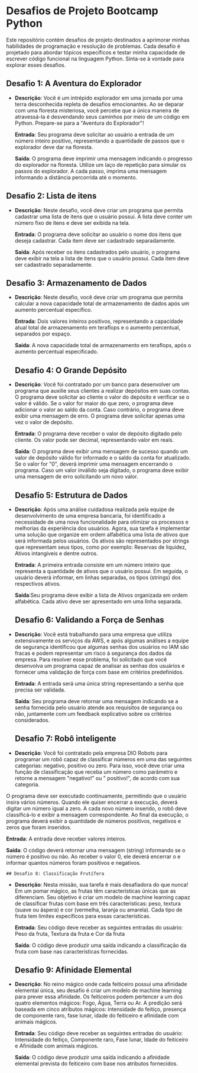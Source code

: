 # Desafios de Projeto Bootcamp Python 

Este repositório contém desafios de projeto destinados a aprimorar minhas habilidades de programação e resolução de problemas. Cada desafio é projetado para abordar tópicos específicos e testar minha capacidade de escrever código funcional na linguagem Python. Sinta-se à vontade para explorar esses desafios.

## Desafio 1: A Aventura do Explorador

- **Descrição**: Você é um intrépido explorador em uma jornada por uma terra desconhecida repleta de desafios emocionantes. Ao se deparar com uma floresta misteriosa, você percebe que a única maneira de atravessá-la é desvendando seus caminhos por meio de um código em Python. Prepare-se para a "Aventura do Explorador"!

  **Entrada**: Seu programa deve solicitar ao usuário a entrada de um número inteiro positivo, representando a quantidade de passos que o explorador deve dar na floresta.

  **Saída**: O programa deve imprimir uma mensagem indicando o progresso do explorador na floresta. Utilize um laço de repetição para simular os passos do explorador. A cada passo, imprima uma mensagem informando a distância percorrida até o momento.

## Desafio 2: Lista de itens

- **Descrição**: Neste desafio, você deve criar um programa que permita cadastrar uma lista de itens que o usuário possui. A lista deve conter um número fixo de itens e deve ser exibida na tela.

  **Entrada**: O programa deve solicitar ao usuário o nome dos itens que deseja cadastrar. Cada item deve ser cadastrado separadamente.

  **Saída**: Após receber os itens cadastrados pelo usuário, o programa deve exibir na tela a lista de itens que o usuário possui. Cada item deve ser cadastrado separadamente.

## Desafio 3: Armazenamento de Dados

- **Descrição**: Neste desafio, você deve criar um programa que permita calcular a nova capacidade total de armazenamento de dados após um aumento percentual específico.

  **Entrada**: Dois valores inteiros positivos, representando a capacidade atual total de armazenamento em teraflops e o aumento percentual, separados por espaço.

  **Saída**: A nova capacidade total de armazenamento em teraflops, após o aumento percentual especificado.

  ## Desafio 4: O Grande Depósito

- **Descrição**: Você foi contratado por um banco para desenvolver um programa que auxilie seus clientes a realizar depósitos em suas contas. O programa deve solicitar ao cliente o valor do depósito e verificar se o valor é válido. Se o valor for maior do que zero, o programa deve adicionar o valor ao saldo da conta. Caso contrário, o programa deve exibir uma mensagem de erro. O programa deve solicitar apenas uma vez o valor de depósito.

  **Entrada**: O programa deve receber o valor de depósito digitado pelo cliente. Os valor pode ser decimal, representando valor em reais.
  
  **Saída**: O programa deve exibir uma mensagem de sucesso quando um valor de depósito válido for informado e o saldo da conta for atualizado. Se o valor for "0", deverá imprimir uma mensagem encerrando o programa. Caso um valor inválido seja digitado, o programa deve exibir uma mensagem de erro solicitando um novo valor.

  ## Desafio 5: Estrutura de Dados

- **Descrição**: Após uma análise cuidadosa realizada pela equipe de desenvolvimento de uma empresa bancaria, foi identificado a necessidade de uma nova funcionalidade para otimizar os processos e melhorias da experiência dos usuários. Agora, sua tarefa é implementar uma solução que organize em ordem alfabética uma lista de ativos que será informada pelos usuários. Os ativos são representados por strings que representam seus tipos, como por exemplo: Reservas de liquidez, Ativos intangiveis e dentre outros.

  **Entrada**: A primeira entrada consiste em um número inteiro que representa a  quantidade de ativos que o usuário possui. Em seguida, o usuário deverá informar, em linhas separadas, os tipos (strings) dos respectivos ativos.
  
  **Saída**:Seu programa deve exibir a lista de Ativos organizada em ordem alfabética. Cada ativo deve ser apresentado em uma linha separada.

  ## Desafio 6: Validando a Força de Senhas

- **Descrição**: Você está trabalhando para uma empresa que utiliza extensivamente os serviços da AWS, e após algumas análises a equipe de segurança identificou que algumas senhas dos usuários no IAM são fracas e podem representar um risco à segurança dos dados da empresa. Para resolver esse problema, foi solicitado que você desenvolva um programa capaz de analisar as senhas dos usuários e fornecer uma validação de força com base em critérios predefinidos.

  **Entrada**: A entrada será uma única string representando a senha que precisa ser validada.

  **Saída**: Seu programa deve retornar uma mensagem indicando se a senha fornecida pelo usuário atende aos requisitos de segurança ou não, juntamente com um feedback explicativo sobre os critérios considerados.

  ## Desafio 7: Robô inteligente

- **Descrição**: Você foi contratado pela empresa DIO Robots para programar um robô capaz de classificar números em uma das seguintes categorias: negativo, positivo ou zero. Para isso, você deve criar uma função de classificação que receba um número como parâmetro e retorne a mensagem "negativo!" ou " positivo!", de acordo com sua categoria.

O programa deve ser executado continuamente, permitindo que o usuário insira vários números. Quando ele quiser encerrar a execução, deverá digitar um número igual a zero. A cada novo número inserido, o robô deve classificá-lo e exibir a mensagem correspondente. Ao final da execução, o programa deverá exibir a quantidade de números positivos, negativos e zeros que foram inseridos.

  **Entrada**: A entrada deve receber valores inteiros.

  **Saída**: O código deverá retornar uma mensagem (string) informando se o número é positivo ou não. Ao receber o valor 0, ele deverá encerrar o e informar quantos números foram positivos e negativos.

    ## Desafio 8: Classificação Frutífera

- **Descrição**: Nesta missão, sua tarefa é mais desafiadora do que nunca! Em um pomar mágico, as frutas têm características únicas que as diferenciam. Seu objetivo é criar um modelo de machine learning capaz de classificar frutas com base em três características: peso, textura (suave ou áspera) e cor (vermelha, laranja ou amarela). Cada tipo de fruta tem limites específicos para essas características.

  **Entrada**: Seu código deve receber as seguintes entradas do usuário: Peso da fruta, Textura da fruta e Cor da fruta

  **Saída**: O código deve produzir uma saída indicando a classificação da fruta com base nas características fornecidas.

    ## Desafio 9: Afinidade Elemental
  
- **Descrição**: No reino mágico onde cada feiticeiro possui uma afinidade elemental única, seu desafio é criar um modelo de machine learning para prever essa afinidade. Os feiticeiros podem pertencer a um dos quatro elementos mágicos: Fogo, Água, Terra ou Ar. A predição será baseada em cinco atributos mágicos: intensidade do feitiço, presença de componente raro, fase lunar, idade do feiticeiro e afinidade com animais mágicos.

  **Entrada**: Seu código deve receber as seguintes entradas do usuário: Intensidade do feitiço, Componente raro, Fase lunar, Idade do feiticeiro e Afinidade com animais mágicos.

  **Saída**: O código deve produzir uma saída indicando a afinidade elemental prevista do feiticeiro com base nos atributos fornecidos.
